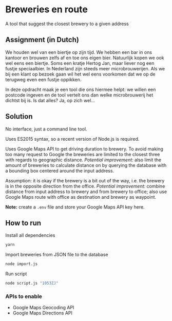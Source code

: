 
# Breweries en route

A tool that suggest the closest brewery to a given address

## Assignment (in Dutch)

We houden wel van een biertje op zijn tijd. We hebben een bar in ons kantoor en brouwen zelfs af en toe ons eigen bier. Natuurlijk kopen we ook wel eens een biertje. Soms een kratje Hertog Jan, maar liever nog een fustje speciaalbier. In Nederland zijn steeds meer microbrouwerijen. Als we bij een klant op bezoek gaan wil het wel eens voorkomen dat we op de terugweg even een fustje oppikken.

In deze opdracht maak je een tool die ons hiermee helpt: we willen een postcode ingeven en de tool vertelt ons dan welke microbrouwerij het dichtst bij is. Is dat alles? Ja, op zich wel...

## Solution

No interface, just a command line tool. 

Uses ES2015 syntax, so a recent version of Node.js is required.

Uses Google Maps API to get driving duration to brewery.
To avoid making too many request to Google the breweries are limited to the
closest three with regards to geographic distance. *Potential improvement:*
also limit the amount of breweries to calculate distance on by querying the
database with a bounding box centered around the input address.

Assumption: it is okay if the brewery is a bit out of the way, i.e. the brewery
is in the opposite direction from the office. *Potential improvement:*
combine distance from input address to brewery and from brewery to office;
also use Google Maps route with office as destination and brewery as waypoint. 

**Note:** create a `.env` file and store your Google Maps API key here.

## How to run

Install all dependencies
```bash
yarn
```

Import breweries from JSON file to the database

```bash
node import.js
```

Run script

```bash
node script.js "1053ZJ"
```

### APIs to enable
- Google Maps Geocoding API
- Google Maps Directions API